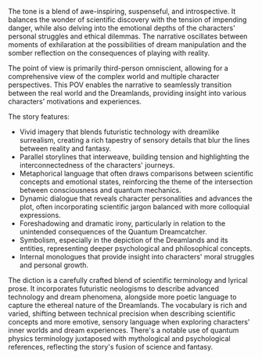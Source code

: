 
<tone>The tone is a blend of awe-inspiring, suspenseful, and introspective. It balances the wonder of scientific discovery with the tension of impending danger, while also delving into the emotional depths of the characters' personal struggles and ethical dilemmas. The narrative oscillates between moments of exhilaration at the possibilities of dream manipulation and the somber reflection on the consequences of playing with reality.</tone>

<pov>The point of view is primarily third-person omniscient, allowing for a comprehensive view of the complex world and multiple character perspectives. This POV enables the narrative to seamlessly transition between the real world and the Dreamlands, providing insight into various characters' motivations and experiences.</pov>

<litdev>The story features:
- Vivid imagery that blends futuristic technology with dreamlike surrealism, creating a rich tapestry of sensory details that blur the lines between reality and fantasy.
- Parallel storylines that interweave, building tension and highlighting the interconnectedness of the characters' journeys.
- Metaphorical language that often draws comparisons between scientific concepts and emotional states, reinforcing the theme of the intersection between consciousness and quantum mechanics.
- Dynamic dialogue that reveals character personalities and advances the plot, often incorporating scientific jargon balanced with more colloquial expressions.
- Foreshadowing and dramatic irony, particularly in relation to the unintended consequences of the Quantum Dreamcatcher.
- Symbolism, especially in the depiction of the Dreamlands and its entities, representing deeper psychological and philosophical concepts.
- Internal monologues that provide insight into characters' moral struggles and personal growth.</litdev>

<lexchoice>The diction is a carefully crafted blend of scientific terminology and lyrical prose. It incorporates futuristic neologisms to describe advanced technology and dream phenomena, alongside more poetic language to capture the ethereal nature of the Dreamlands. The vocabulary is rich and varied, shifting between technical precision when describing scientific concepts and more emotive, sensory language when exploring characters' inner worlds and dream experiences. There's a notable use of quantum physics terminology juxtaposed with mythological and psychological references, reflecting the story's fusion of science and fantasy.</lexchoice>
